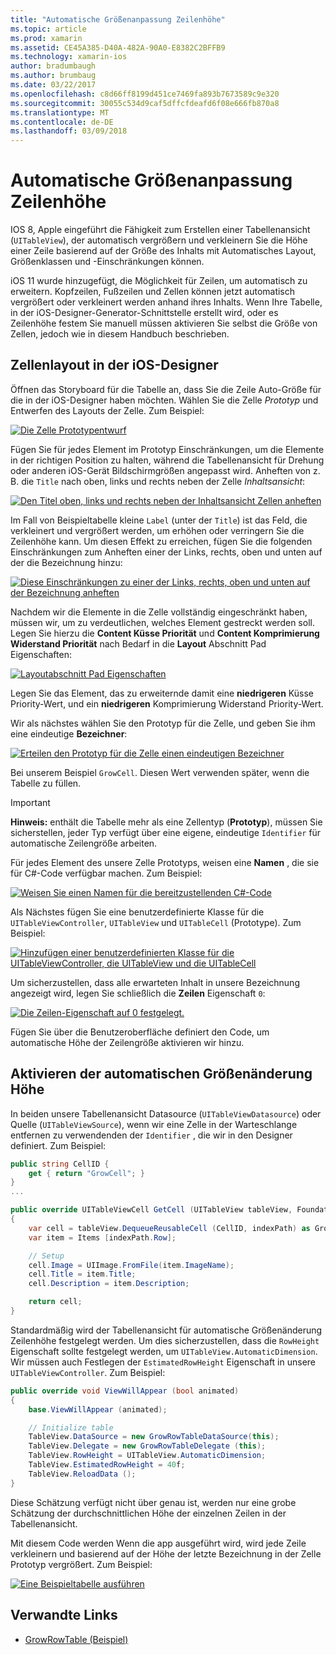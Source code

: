 ```yaml
---
title: "Automatische Größenanpassung Zeilenhöhe"
ms.topic: article
ms.prod: xamarin
ms.assetid: CE45A385-D40A-482A-90A0-E8382C2BFFB9
ms.technology: xamarin-ios
author: bradumbaugh
ms.author: brumbaug
ms.date: 03/22/2017
ms.openlocfilehash: c8d66ff8199d451ce7469fa893b7673589c9e320
ms.sourcegitcommit: 30055c534d9caf5dffcfdeafd6f08e666fb870a8
ms.translationtype: MT
ms.contentlocale: de-DE
ms.lasthandoff: 03/09/2018
---
```

# <a name="auto-sizing-row-height"></a>Automatische Größenanpassung Zeilenhöhe

IOS 8, Apple eingeführt die Fähigkeit zum Erstellen einer Tabellenansicht (`UITableView`), der automatisch vergrößern und verkleinern Sie die Höhe einer Zeile basierend auf der Größe des Inhalts mit Automatisches Layout, Größenklassen und -Einschränkungen können.

iOS 11 wurde hinzugefügt, die Möglichkeit für Zeilen, um automatisch zu erweitern. Kopfzeilen, Fußzeilen und Zellen können jetzt automatisch vergrößert oder verkleinert werden anhand ihres Inhalts. Wenn Ihre Tabelle, in der iOS-Designer-Generator-Schnittstelle erstellt wird, oder es Zeilenhöhe festem Sie manuell müssen aktivieren Sie selbst die Größe von Zellen, jedoch wie in diesem Handbuch beschrieben.

## <a name="cell-layout-in-the-ios-designer"></a>Zellenlayout in der iOS-Designer

Öffnen das Storyboard für die Tabelle an, dass Sie die Zeile Auto-Größe für die in der iOS-Designer haben möchten. Wählen Sie die Zelle *Prototyp* und Entwerfen des Layouts der Zelle. Zum Beispiel:

[![](autosizing-row-height-images/table01.png "Die Zelle Prototypentwurf")](autosizing-row-height-images/table01.png#lightbox)

Fügen Sie für jedes Element im Prototyp Einschränkungen, um die Elemente in der richtigen Position zu halten, während die Tabellenansicht für Drehung oder anderen iOS-Gerät Bildschirmgrößen angepasst wird. Anheften von z. B. die `Title` nach oben, links und rechts neben der Zelle *Inhaltsansicht*:

[![](autosizing-row-height-images/table02.png "Den Titel oben, links und rechts neben der Inhaltsansicht Zellen anheften")](autosizing-row-height-images/table02.png#lightbox)

Im Fall von Beispieltabelle kleine `Label` (unter der `Title`) ist das Feld, die verkleinert und vergrößert werden, um erhöhen oder verringern Sie die Zeilenhöhe kann. Um diesen Effekt zu erreichen, fügen Sie die folgenden Einschränkungen zum Anheften einer der Links, rechts, oben und unten auf der die Bezeichnung hinzu:

[![](autosizing-row-height-images/table03.png "Diese Einschränkungen zu einer der Links, rechts, oben und unten auf der Bezeichnung anheften")](autosizing-row-height-images/table03.png#lightbox)

Nachdem wir die Elemente in die Zelle vollständig eingeschränkt haben, müssen wir, um zu verdeutlichen, welches Element gestreckt werden soll. Legen Sie hierzu die **Content Küsse Priorität** und **Content Komprimierung Widerstand Priorität** nach Bedarf in die **Layout** Abschnitt Pad Eigenschaften:

[![](autosizing-row-height-images/table03a.png "Layoutabschnitt Pad Eigenschaften")](autosizing-row-height-images/table03a.png#lightbox)

Legen Sie das Element, das zu erweiternde damit eine **niedrigeren** Küsse Priority-Wert, und ein **niedrigeren** Komprimierung Widerstand Priority-Wert.

Wir als nächstes wählen Sie den Prototyp für die Zelle, und geben Sie ihm eine eindeutige **Bezeichner**:

[![](autosizing-row-height-images/table04.png "Erteilen den Prototyp für die Zelle einen eindeutigen Bezeichner")](autosizing-row-height-images/table04.png#lightbox)

Bei unserem Beispiel `GrowCell`. Diesen Wert verwenden später, wenn die Tabelle zu füllen.

> [!IMPORTANT]
> **Hinweis:** enthält die Tabelle mehr als eine Zellentyp (**Prototyp**), müssen Sie sicherstellen, jeder Typ verfügt über eine eigene, eindeutige `Identifier` für automatische Zeilengröße arbeiten.

Für jedes Element des unsere Zelle Prototyps, weisen eine **Namen** , die sie für C#-Code verfügbar machen. Zum Beispiel:

[![](autosizing-row-height-images/table05.png "Weisen Sie einen Namen für die bereitzustellenden C#-Code")](autosizing-row-height-images/table05.png#lightbox)

Als Nächstes fügen Sie eine benutzerdefinierte Klasse für die `UITableViewController`, `UITableView` und `UITableCell` (Prototype). Zum Beispiel: 

[![](autosizing-row-height-images/table06.png "Hinzufügen einer benutzerdefinierten Klasse für die UITableViewController, die UITableView und die UITableCell")](autosizing-row-height-images/table06.png#lightbox)

Um sicherzustellen, dass alle erwarteten Inhalt in unsere Bezeichnung angezeigt wird, legen Sie schließlich die **Zeilen** Eigenschaft `0`:

[![](autosizing-row-height-images/table06.png "Die Zeilen-Eigenschaft auf 0 festgelegt.")](autosizing-row-height-images/table06a.png#lightbox)

Fügen Sie über die Benutzeroberfläche definiert den Code, um automatische Höhe der Zeilengröße aktivieren wir hinzu.

## <a name="enabling-auto-resizing-height"></a>Aktivieren der automatischen Größenänderung Höhe

In beiden unsere Tabellenansicht Datasource (`UITableViewDatasource`) oder Quelle (`UITableViewSource`), wenn wir eine Zelle in der Warteschlange entfernen zu verwendenden der `Identifier` , die wir in den Designer definiert. Zum Beispiel:

```csharp
public string CellID {
    get { return "GrowCell"; }
}
...

public override UITableViewCell GetCell (UITableView tableView, Foundation.NSIndexPath indexPath)
{
    var cell = tableView.DequeueReusableCell (CellID, indexPath) as GrowRowTableCell;
    var item = Items [indexPath.Row];

    // Setup
    cell.Image = UIImage.FromFile(item.ImageName);
    cell.Title = item.Title;
    cell.Description = item.Description;

    return cell;
}
```

Standardmäßig wird der Tabellenansicht für automatische Größenänderung Zeilenhöhe festgelegt werden. Um dies sicherzustellen, dass die `RowHeight` Eigenschaft sollte festgelegt werden, um `UITableView.AutomaticDimension`. Wir müssen auch Festlegen der `EstimatedRowHeight` Eigenschaft in unsere `UITableViewController`. Zum Beispiel:

```csharp
public override void ViewWillAppear (bool animated)
{
    base.ViewWillAppear (animated);

    // Initialize table
    TableView.DataSource = new GrowRowTableDataSource(this);
    TableView.Delegate = new GrowRowTableDelegate (this);
    TableView.RowHeight = UITableView.AutomaticDimension;
    TableView.EstimatedRowHeight = 40f;
    TableView.ReloadData ();
}
```

Diese Schätzung verfügt nicht über genau ist, werden nur eine grobe Schätzung der durchschnittlichen Höhe der einzelnen Zeilen in der Tabellenansicht.

Mit diesem Code werden Wenn die app ausgeführt wird, wird jede Zeile verkleinern und basierend auf der Höhe der letzte Bezeichnung in der Zelle Prototyp vergrößert. Zum Beispiel:

[![](autosizing-row-height-images/table07.png "Eine Beispieltabelle ausführen")](autosizing-row-height-images/table07.png#lightbox)


## <a name="related-links"></a>Verwandte Links

- [GrowRowTable (Beispiel)](https://developer.xamarin.com/samples/monotouch/GrowRowTable/)
